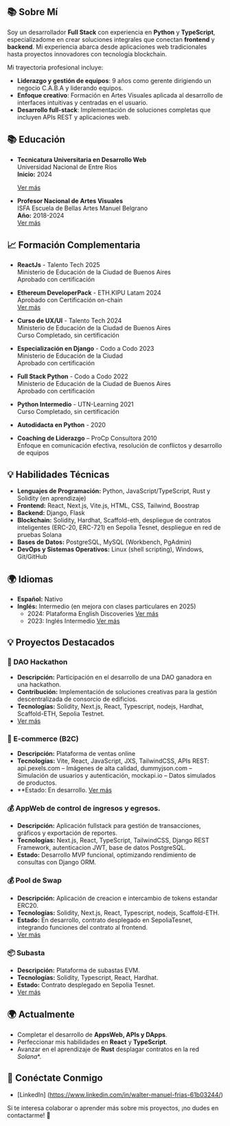 
## 📚 Sobre Mí
Soy un desarrollador **Full Stack** con experiencia en **Python** y **TypeScript**, especializadome en crear soluciones integrales que conectan **frontend** y **backend**. Mi experiencia abarca desde aplicaciones web tradicionales hasta proyectos innovadores con tecnología blockchain.

Mi trayectoria profesional incluye:
- **Liderazgo y gestión de equipos**: 9 años como gerente dirigiendo un negocio C.A.B.A y liderando equipos.
- **Enfoque creativo**: Formación en Artes Visuales aplicada al desarrollo de interfaces intuitivas y centradas en el usuario.
- **Desarrollo full-stack**: Implementación de soluciones completas que incluyen APIs REST y aplicaciones web.
## 📚 Educación
- **Tecnicatura Universitaria en Desarrollo Web**  
  Universidad Nacional de Entre Ríos  
  **Inicio:** 2024
 
  [Ver más](https://www.uner.edu.ar/)

- **Profesor Nacional de Artes Visuales**  
  ISFA Escuela de Bellas Artes Manuel Belgrano  
  **Año:** 2018-2024  
  [Ver más](https://mbelgrano-caba.infd.edu.ar/)
## 📈 Formación Complementaria
- **ReactJs** - Talento Tech 2025  
  Ministerio de Educación de la Ciudad de Buenos Aires  
  Aprobado con certificación

- **Ethereum DeveloperPack** - ETH.KIPU Latam 2024  
  Aprobado con Certificación on-chain  
  [Ver más](https://campus.ethkipu.org/)

- **Curso de UX/UI** - Talento Tech 2024  
  Ministerio de Educación de la Ciudad de Buenos Aires  
  Curso Completado, sin certificación  

- **Especialización en Django** - Codo a Codo 2023  
  Ministerio de Educación de la Ciudad  
  Aprobado con certificación  

- **Full Stack Python** - Codo a Codo 2022  
  Ministerio de Educación de la Ciudad de Buenos Aires  
  Aprobado con certificación  

- **Python Intermedio** - UTN-Learning 2021  
  Curso Completado, sin certificación  

- **Autodidacta en Python** - 2020  

- **Coaching de Liderazgo** – ProCp Consultora 2010  
  Enfoque en comunicación efectiva, resolución de conflictos y desarrollo de equipos

## 💡 Habilidades Técnicas
- **Lenguajes de Programación:** Python, JavaScript/TypeScript, Rust y Solidity (en aprendizaje)
- **Frontend:** React, Next.js, Vite.js, HTML, CSS, Tailwind, Boostrap
- **Backend:** Django, Flask
- **Blockchain:** Solidity, Hardhat, Scaffold-eth, despliegue de contratos inteligentes (ERC-20, ERC-721) en Sepolia Tesnet, despliegue en red de pruebas Solana
- **Bases de Datos:** PostgreSQL, MySQL (Workbench, PgAdmin)
- **DevOps y Sistemas Operativos:** Linux (shell scripting), Windows, Git/GitHub

## 🌍 Idiomas
- **Español:** Nativo
- **Inglés:** Intermedio (en mejora con clases particulares en 2025)
  - 2024: Plataforma English Discoveries [Ver más](https://ed31.engdis.com/cababilingue#)
  - 2023: Inglés Intermedio [Ver más](https://agenciadeaprendizaje.bue.edu.ar/)

## 💡 Proyectos Destacados
### 💪 DAO Hackathon
- **Descripción:** Participación en el desarrollo de una DAO ganadora en una hackathon.
- **Contribución:** Implementación de soluciones creativas para la gestión descentralizada de consorcio de edificios.
- **Tecnologías:** Solidity, Next.js, React, Typescript, nodejs, Hardhat, Scaffold-ETH, Sepolia Testnet.
- [Ver más](https://hackatonbuildingdao.vercel.app/)

### 🛒 E-commerce (B2C)
- **Descripción:** Plataforma de ventas online 
- **Tecnologías:** Vite, React, JavaScript, JXS, TailwindCSS, APIs REST: api.pexels.com – Imágenes de alta calidad, dummyjson.com – Simulación de usuarios y autenticación, mockapi.io – Datos simulados de productos.
- **Estado: En desarrollo. [Ver más](https://graceful-bombolone-1915f7.netlify.app/)

### 💰 AppWeb de control de ingresos y egresos.
- **Descripción:** Aplicación fullstack para gestión de transacciones, gráficos y exportación de reportes.
- **Tecnologías:** Next.js, React, TypeScript, TailwindCSS, Django REST Framework, autenticacion JWT, base de datos PostgreSQL.
- **Estado:** Desarrollo MVP funcional, optimizando rendimiento de consultas con Django ORM.
  
### 💰 Pool de Swap
- **Descripción:** Aplicación de creacion e intercambio de tokens estandar ERC20.
- **Tecnologías:** Solidity, Next.js, React, Typescript, nodejs, Scaffold-ETH.
- **Estado:** En desarrollo, contrato desplegado en SepoliaTesnet, integrando funciones del contrato al frontend.
- [Ver más](https://testnet.routescan.io/address/0x5feDB630272394D23374E5A3b07294FCb76642cC/contract/11155111/code)

### 📦 Subasta 
- **Descripción:** Plataforma de subastas EVM.
- **Tecnologías:** Solidity, Typescript, React, Hardhat.
- **Estado:** Contrato desplegado en Sepolia Tesnet.
-  [Ver más](https://sepolia.scrollscan.com/address/0x0a8b81e1d51f4407ba573b8290361d0aae355c1e#code)


## 🌍 Actualmente
- Completar el desarrollo de **AppsWeb, APIs y DApps**.
- Perfeccionar mis habilidades en **React** y **TypeScript**.
- Avanzar en el aprendizaje de **Rust** desplagar contratos en la red *Solana**.

## 🔗 Conéctate Conmigo
- [LinkedIn] (https://www.linkedin.com/in/walter-manuel-frias-61b03244/)
  

Si te interesa colaborar o aprender más sobre mis proyectos, ¡no dudes en contactarme! 🚀


